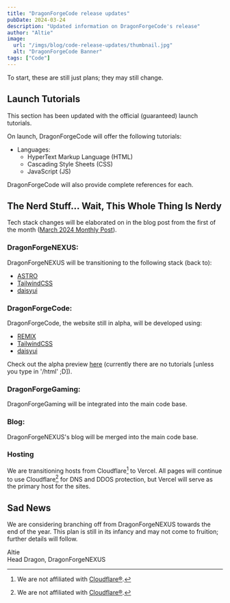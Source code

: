 ```yaml
---
title: "DragonForgeCode release updates"
pubDate: 2024-03-24
description: "Updated information on DragonForgeCode's release"
author: "Altie"
image:
  url: "/imgs/blog/code-release-updates/thumbnail.jpg"
  alt: "DragonForgeCode Banner"
tags: ["Code"]
---
```


To start, these are still just plans; they may still change.

## Launch Tutorials

This section has been updated with the official (guaranteed) launch tutorials.

On launch, DragonForgeCode will offer the following tutorials:

- Languages:
  - HyperText Markup Language (HTML)
  - Cascading Style Sheets (CSS)
  - JavaScript (JS)

DragonForgeCode will also provide complete references for each.

## The Nerd Stuff... Wait, This Whole Thing Is Nerdy

Tech stack changes will be elaborated on in the blog post from the first of the month ([March 2024 Monthly Post](https://blog.dragonforgenexus.xyz/blog/march-2024-monthly-post/)).

### DragonForgeNEXUS:

DragonForgeNEXUS will be transitioning to the following stack (back to):

- [ASTRO](https://astro.build)
- [TailwindCSS](https://tailwindcss.com/)
- [daisyui](https://daisyui.com/)

### DragonForgeCode:

DragonForgeCode, the website still in alpha, will be developed using:

- [REMIX](https://remix.run)
- [TailwindCSS](https://tailwindcss.com/)
- [daisyui](https://daisyui.com/)

Check out the alpha preview [here](https://code.dragonforgenexus.xyz) (currently there are no tutorials [unless you type in '/html' ;D]).

### DragonForgeGaming:

DragonForgeGaming will be integrated into the main code base.

### Blog:

DragonForgeNEXUS's blog will be merged into the main code base.

### Hosting

We are transitioning hosts from Cloudflare[^1] to Vercel. All pages will continue to use Cloudflare[^1] for DNS and DDOS protection, but Vercel will serve as the primary host for the sites.

## Sad News

We are considering branching off from DragonForgeNEXUS towards the end of the year. This plan is still in its infancy and may not come to fruition; further details will follow.

Altie  
Head Dragon, DragonForgeNEXUS

[^1]: We are not affiliated with [Cloudflare®](https://www.cloudflare.com).
